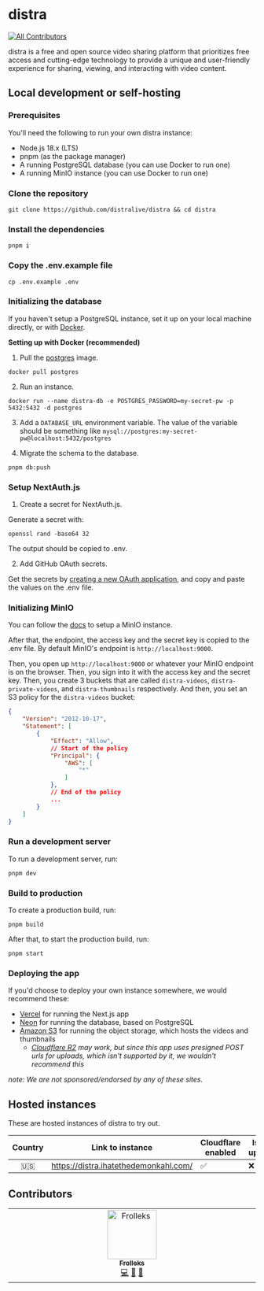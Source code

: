 # distra

<!-- ALL-CONTRIBUTORS-BADGE:START - Do not remove or modify this section -->

[![All Contributors](https://img.shields.io/badge/all_contributors-1-orange.svg?style=flat-square)](#contributors-)

<!-- ALL-CONTRIBUTORS-BADGE:END -->

distra is a free and open source video sharing platform that prioritizes free access and cutting-edge technology to provide a unique and user-friendly experience for sharing, viewing, and interacting with video content.

## Local development or self-hosting

### Prerequisites

You'll need the following to run your own distra instance:

- Node.js 18.x (LTS)
- pnpm (as the package manager)
- A running PostgreSQL database (you can use Docker to run one)
- A running MinIO instance (you can use Docker to run one)

### Clone the repository

```
git clone https://github.com/distralive/distra && cd distra
```

### Install the dependencies

```
pnpm i
```

### Copy the .env.example file

```
cp .env.example .env
```

### Initializing the database

If you haven't setup a PostgreSQL instance, set it up on your local machine directly, or with [Docker](https://www.docker.com/).

**Setting up with Docker (recommended)**

1. Pull the [postgres](https://hub.docker.com/_/postgres) image.

```
docker pull postgres
```

2. Run an instance.

```
docker run --name distra-db -e POSTGRES_PASSWORD=my-secret-pw -p 5432:5432 -d postgres
```

3. Add a `DATABASE_URL` environment variable.
   The value of the variable should be something like `mysql://postgres:my-secret-pw@localhost:5432/postgres`

4. Migrate the schema to the database.

```
pnpm db:push
```

### Setup NextAuth.js

1. Create a secret for NextAuth.js.

Generate a secret with:

```
openssl rand -base64 32
```

The output should be copied to .env.

2. Add GitHub OAuth secrets.

Get the secrets by [creating a new OAuth application](https://github.com/settings/applications/new), and copy and paste the values on the .env file.

### Initializing MinIO

You can follow the [docs](https://min.io/docs/minio/container/index.html) to setup a MinIO instance.

After that, the endpoint, the access key and the secret key is copied to the .env file.
By default MinIO's endpoint is `http://localhost:9000`.

Then, you open up `http://localhost:9000` or whatever your MinIO endpoint is on the browser.
Then, you sign into it with the access key and the secret key.
Then, you create 3 buckets that are called `distra-videos`, `distra-private-videos`, and `distra-thumbnails` respectively.
And then, you set an S3 policy for the `distra-videos` bucket:

```json
{
    "Version": "2012-10-17",
    "Statement": [
        {
            "Effect": "Allow",
            // Start of the policy
            "Principal": {
                "AWS": [
                    "*"
                ]
            },
            // End of the policy
            ...
        }
    ]
}
```

### Run a development server

To run a development server, run:

```
pnpm dev
```

### Build to production

To create a production build, run:

```
pnpm build
```

After that, to start the production build, run:

```
pnpm start
```

### Deploying the app

If you'd choose to deploy your own instance somewhere, we would recommend these:

- [Vercel](https://vercel.com) for running the Next.js app
- [Neon](https://neon.tech) for running the database, based on PostgreSQL
- [Amazon S3](https://aws.amazon.com/s3/) for running the object storage, which hosts the videos and thumbnails
  - _[Cloudflare R2](https://www.cloudflare.com/products/r2/) may work, but since this app uses presigned POST urls for uploads, which isn't supported by it, we wouldn't recommend this_

_note: We are not sponsored/endorsed by any of these sites._

## Hosted instances

These are hosted instances of distra to try out.

| Country | Link to instance                      | Cloudflare enabled | Is up? |
| :-----: | ------------------------------------- | ------------------ | ------ |
|   🇺🇸    | https://distra.ihatethedemonkahl.com/ | ✅                 | ❌     |

## Contributors

<!-- ALL-CONTRIBUTORS-LIST:START - Do not remove or modify this section -->
<!-- prettier-ignore-start -->
<!-- markdownlint-disable -->
<table>
  <tbody>
    <tr>
      <td align="center" valign="top" width="14.28%"><a href="https://github.com/frolleks"><img src="https://avatars.githubusercontent.com/u/83149723?v=4?s=100" width="100px;" alt="Frolleks"/><br /><sub><b>Frolleks</b></sub></a><br /><a href="https://github.com/distralive/distra/commits?author=frolleks" title="Code">💻</a> <a href="#maintenance-frolleks" title="Maintenance">🚧</a> <a href="#ideas-frolleks" title="Ideas, Planning, & Feedback">🤔</a></td>
    </tr>
  </tbody>
</table>

<!-- markdownlint-restore -->
<!-- prettier-ignore-end -->

<!-- ALL-CONTRIBUTORS-LIST:END -->
<!-- prettier-ignore-start -->
<!-- markdownlint-disable -->

<!-- markdownlint-restore -->
<!-- prettier-ignore-end -->

<!-- ALL-CONTRIBUTORS-LIST:END -->
